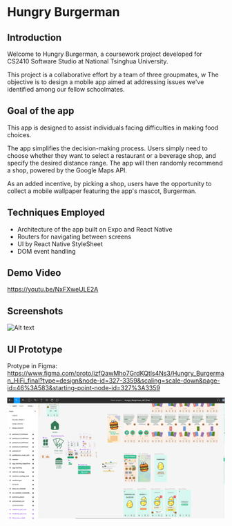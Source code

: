 # Hungry Burgerman

## Introduction

Welcome to Hungry Burgerman, a coursework project developed for CS2410 Software Studio at National Tsinghua University.

This project is a collaborative effort by a team of three groupmates, w The objective is to design a mobile app aimed at addressing issues we've identified among our fellow schoolmates.

## Goal of the app

This app is designed to assist individuals facing difficulties in making food choices. 

The app simplifies the decision-making process. Users simply need to choose whether they want to select a restaurant or a beverage shop, and specify the desired distance range. The app will then randomly recommend a shop, powered by the Google Maps API.

As an added incentive, by picking a shop, users have the opportunity to collect a mobile wallpaper featuring the app's mascot, Burgerman.

## Techniques Employed

- Architecture of the app built on Expo and React Native
- Routers for navigating between screens
- UI by React Native StyleSheet
- DOM event handling

## Demo Video

https://youtu.be/NxFXweULE2A

## Screenshots

![Alt text](app-screenshots.png)


## UI Prototype

Protype in Figma: https://www.figma.com/proto/izfQawMho7GrdKQtls4Ns3/Hungry_Burgerman_HiFi_final?type=design&node-id=327-3359&scaling=scale-down&page-id=46%3A583&starting-point-node-id=327%3A3359

![Alt text](figma-screenshot.png)